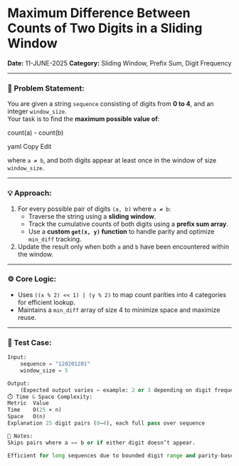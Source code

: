 # Maximum Difference Between Counts of Two Digits in a Sliding Window

**Date:** 11-JUNE-2025
**Category:** Sliding Window, Prefix Sum, Digit Frequency

---

### 🧠 Problem Statement:
You are given a string `sequence` consisting of digits from **0 to 4**, and an integer `window_size`.  
Your task is to find the **maximum possible value of**:

count(a) - count(b)

yaml
Copy
Edit

where `a ≠ b`, and both digits appear at least once in the window of size `window_size`.

---

### 💡 Approach:

1. For every possible pair of digits `(a, b)` where `a ≠ b`:
   - Traverse the string using a **sliding window**.
   - Track the cumulative counts of both digits using a **prefix sum array**.
   - Use a **custom `get(x, y)` function** to handle parity and optimize `min_diff` tracking.
2. Update the result only when both `a` and `b` have been encountered within the window.

---

### ⚙️ Core Logic:
- Uses `((x % 2) << 1) | (y % 2)` to map count parities into 4 categories for efficient lookup.
- Maintains a `min_diff` array of size 4 to minimize space and maximize reuse.

---

### 🧪 Test Case:

```python
Input:
    sequence = "120201201"
    window_size = 5

Output:
    (Expected output varies — example: 2 or 3 depending on digit frequencies)
⏱️ Time & Space Complexity:
Metric	Value
Time	O(25 × n)
Space	O(n)
Explanation	25 digit pairs (0–4), each full pass over sequence

📌 Notes:
Skips pairs where a == b or if either digit doesn’t appear.

Efficient for long sequences due to bounded digit range and parity-based optimization.
